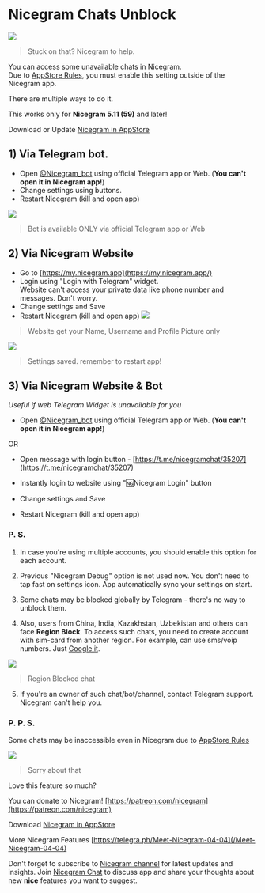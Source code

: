 # Nicegram Chats Unblock

![](https://graph.org/file/da435e3224a811ef027e3.png)

> Stuck on that? Nicegram to help.


You can access some unavailable chats in Nicegram.  
Due to [AppStore Rules](https://developer.apple.com/app-store/review/guidelines/#user-generated-content), you must enable this setting outside of the Nicegram app.  

There are multiple ways to do it.

This works only for **Nicegram 5.11 (59)** and later!

Download or Update [Nicegram in AppStore](https://itunes.apple.com/app/id1457369322)



## 1) Via Telegram bot.

*   Open [@Nicegram_bot](https://t.me/nicegram_bot) using official Telegram app or Web. (**You can't open it in Nicegram app!**)
*   Change settings using buttons.
*   Restart Nicegram (kill and open app)

![](https://graph.org/file/6d9bd5b7ac7032fe332d2.png)


> Bot is available ONLY via official Telegram app or Web

## 2) Via Nicegram Website

*   Go to [https://my.nicegram.app](https://my.nicegram.app/)
*   Login using "Login with Telegram" widget.  
    Website can't access your private data like phone number and messages. Don't worry.
*   Change settings and Save
*   Restart Nicegram (kill and open app)
![](https://graph.org/file/d9b045ab0ccea7b34d77a.png)


> Website get your Name, Username and Profile Picture only


![](https://graph.org/file/2b06327ddd85fcf389532.png)


> Settings saved. remember to restart app!


## 3) Via Nicegram Website & Bot

_Useful if web Telegram Widget is unavailable for you_

*   Open [@Nicegram_bot](https://t.me/nicegram_bot) using official Telegram app or Web. (**You can't open it in Nicegram app!**)

<aside>OR</aside>

*   Open message with login button - [https://t.me/nicegramchat/35207](https://t.me/nicegramchat/35207)

*   Instantly login to website using "🆖Nicegram Login" button
*   Change settings and Save
*   Restart Nicegram (kill and open app)

### P. S.

1) In case you're using multiple accounts, you should enable this option for each account.

2) Previous "Nicegram Debug" option is not used now. You don't need to tap fast on settings icon. App automatically sync your settings on start.

3) Some chats may be blocked globally by Telegram - there's no way to unblock them.

4) Also, users from China, India, Kazakhstan, Uzbekistan and others can face **Region Block**. To access such chats, you need to create account with sim-card from another region. For example, can use sms/voip numbers. Just [Google it](https://www.google.com/search?q=voip+number+for+telegram).

![](https://graph.org/file/b1931dc681ecd967f0300.png)

> Region Blocked chat 

5) If you're an owner of such chat/bot/channel, contact Telegram support. Nicegram can't help you.  

### P. P. S.

Some chats may be inaccessible even in Nicegram due to [AppStore Rules](https://developer.apple.com/app-store/review/guidelines/#user-generated-content)


![](https://graph.org/file/7796b20c4dc34c28221d4.png)

> Sorry about that

Love this feature so much?

You can donate to Nicegram! [https://patreon.com/nicegram](https://patreon.com/nicegram)

Download [Nicegram in AppStore](https://itunes.apple.com/app/id1457369322)

More Nicegram Features [https://telegra.ph/Meet-Nicegram-04-04](/Meet-Nicegram-04-04)

Don't forget to subscribe to [Nicegram channel](https://t.me/nicegramapp) for latest updates and insights. Join [Nicegram Chat](https://t.me/nicegramchat) to discuss app and share your thoughts about new **nice** features you want to suggest.

